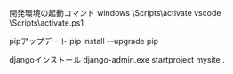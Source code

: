 開発環境の起動コマンド
windows \Scripts\activate
vscode \Scripts\activate.ps1

pipアップデート
pip install --upgrade pip

djangoインストール
django-admin.exe startproject mysite .